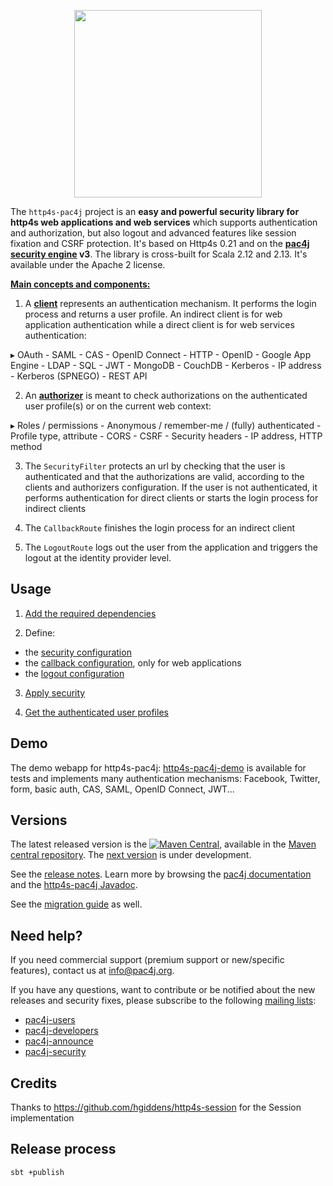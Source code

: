 <p align="center">
  <img src="https://pac4j.github.io/pac4j/img/logo-http4s.png" width="300" />
</p>

The `http4s-pac4j` project is an **easy and powerful security library for http4s web applications and web services** which supports authentication and authorization, but also logout and advanced features like session fixation and CSRF protection.
It's based on Http4s 0.21 and on the **[pac4j security engine](https://github.com/pac4j/pac4j) v3**. The library is cross-built for Scala 2.12 and 2.13. It's available under the Apache 2 license.

[**Main concepts and components:**](http://www.pac4j.org/docs/main-concepts-and-components.html)

1) A [**client**](http://www.pac4j.org/docs/clients.html) represents an authentication mechanism. It performs the login process and returns a user profile. An indirect client is for web application authentication while a direct client is for web services authentication:

&#9656; OAuth - SAML - CAS - OpenID Connect - HTTP - OpenID - Google App Engine - LDAP - SQL - JWT - MongoDB - CouchDB - Kerberos - IP address - Kerberos (SPNEGO) - REST API

2) An [**authorizer**](http://www.pac4j.org/docs/authorizers.html) is meant to check authorizations on the authenticated user profile(s) or on the current web context:

&#9656; Roles / permissions - Anonymous / remember-me / (fully) authenticated - Profile type, attribute -  CORS - CSRF - Security headers - IP address, HTTP method

3) The `SecurityFilter` protects an url by checking that the user is authenticated and that the authorizations are valid, according to the clients and authorizers configuration. If the user is not authenticated, it performs authentication for direct clients or starts the login process for indirect clients

4) The `CallbackRoute` finishes the login process for an indirect client

5) The `LogoutRoute` logs out the user from the application and triggers the logout at the identity provider level.


## Usage

1) [Add the required dependencies](https://github.com/pac4j/http4s-pac4j/wiki/Dependencies)

2) Define:

  - the [security configuration](https://github.com/pac4j/http4s-pac4j/wiki/Security-configuration)
  - the [callback configuration](https://github.com/pac4j/http4s-pac4j/wiki/Callback-configuration), only for web applications
  - the [logout configuration](https://github.com/pac4j/http4s-pac4j/wiki/Logout-configuration)

3) [Apply security](https://github.com/pac4j/http4s-pac4j/wiki/Apply-security)

4) [Get the authenticated user profiles](https://github.com/pac4j/http4s-pac4j/wiki/Get-the-authenticated-user-profiles)


## Demo

The demo webapp for http4s-pac4j: [http4s-pac4j-demo](https://github.com/pac4j/http4s-pac4j-demo)
is available for tests and implements many authentication mechanisms: Facebook, Twitter, form, basic auth, CAS, SAML,
OpenID Connect, JWT...

## Versions

The latest released version is the [![Maven Central](https://maven-badges.herokuapp.com/maven-central/org.pac4j/http4s-pac4j/badge.svg?style=flat)](https://maven-badges.herokuapp.com/maven-central/org.pac4j/http4s-pac4j), available in the [Maven central repository](https://repo.maven.apache.org/maven2).
The [next version](https://github.com/pac4j/http4s-pac4j/wiki/Next-version) is under development.

See the [release notes](https://github.com/pac4j/http4s-pac4j/wiki/Release-Notes). Learn more by browsing the [pac4j documentation](http://www.pac4j.org/3.6.x/docs/index.html) and the [http4s-pac4j Javadoc](http://www.javadoc.io/doc/org.pac4j/http4s-pac4j/1.0.0).

See the [migration guide](https://github.com/pac4j/http4s-pac4j/wiki/Migration-guide) as well.


## Need help?

If you need commercial support (premium support or new/specific features), contact us at [info@pac4j.org](mailto:info@pac4j.org).

If you have any questions, want to contribute or be notified about the new releases and security fixes, please subscribe to the following [mailing lists](http://www.pac4j.org/mailing-lists.html):

- [pac4j-users](https://groups.google.com/forum/?hl=en#!forum/pac4j-users)
- [pac4j-developers](https://groups.google.com/forum/?hl=en#!forum/pac4j-dev)
- [pac4j-announce](https://groups.google.com/forum/?hl=en#!forum/pac4j-announce)
- [pac4j-security](https://groups.google.com/forum/#!forum/pac4j-security)


## Credits

Thanks to https://github.com/hgiddens/http4s-session for the Session implementation

## Release process 

`sbt +publish`
